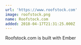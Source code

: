 ```yaml
---
url: 'https://www.roofstock.com'
image: roofstock.png
name: Roofstock.com
added: 2018-04-17T21:31:25.000Z
---
```

Roofstock.com is built with Ember